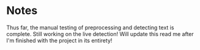 # Notes

Thus far, the manual testing of preprocessing and detecting text is complete. Still working on the live detection! Will update this read me after I'm finished with the project in its entirety!
